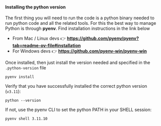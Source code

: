 #### Installing the python version

The first thing you will need to run the code is a python binary needed to run python code and all the related tools. For this the best way to manage Python is through **pyenv**. Find installation instructions in the link below

* From Mac / Linux devs 👉 **https://github.com/pyenv/pyenv?tab=readme-ov-file#installation**
* For Windows devs 👉 **https://github.com/pyenv-win/pyenv-win**

Once installed, then just install the version needed and specified in the `.python-version` file

    pyenv install

Verify that you have successfully installed the correct python version (`v3.11`):

    python --version

If not, use the pyenv CLI to set the python PATH in your SHELL session:

    pyenv shell 3.11.10
